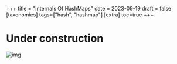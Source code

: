 +++
title = "Internals Of HashMaps"
date = 2023-09-19
draft = false
[taxonomies]
tags=["hash", "hashmap"]
[extra]
toc=true
+++



# Under construction
![img](https://picsum.photos/600/400/?random)
